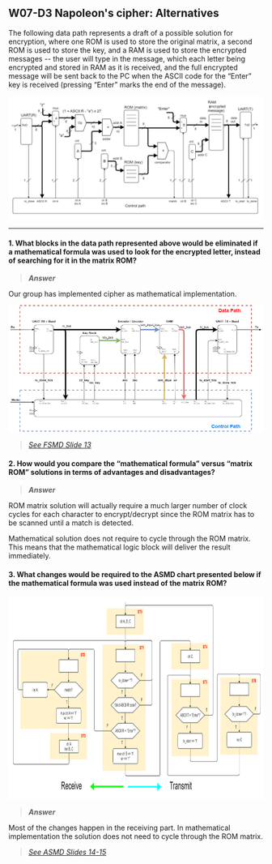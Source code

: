 ## W07-D3 Napoleon's cipher: Alternatives

The following data path represents a draft of a possible solution for encryption, where one ROM is used to store the original matrix, a second ROM is used to store the key, and a RAM is used to store the encrypted messages -- the user will type in the message, which each letter being encrypted and stored in RAM as it is received, and the full encrypted message will be sent back to the PC when the ASCII code for the “Enter” key is received (pressing “Enter” marks the end of the message).

<img src="/Resources/images/w7d3_fsmd.png" width="720"/>

---

#### 1. What blocks in the data path represented above would be eliminated if a mathematical formula was used to look for the encrypted letter, instead of searching for it in the matrix ROM?

>***Answer***

Our group has implemented cipher as mathematical implementation.

<img src="/Resources/images/ccw2_fsmd.png" width="720">

>*[See FSMD Slide 13](/Resources/NapoleonCipherFSMD.pdf)*

#### 2. How would you compare the “mathematical formula” versus “matrix ROM” solutions in terms of advantages and disadvantages?

>***Answer***

ROM matrix solution will actually require a much larger number of clock cycles for each character to encrypt/decrypt since the ROM matrix has to be scanned until a match is detected.

Mathematical solution does not require to cycle through the ROM matrix. This means that the mathematical logic block will deliver the result immediately.

#### 3. What changes would be required to the ASMD chart presented below if the mathematical formula was used instead of the matrix ROM?

<img src="/Resources/images/w7d3_asmd.png" height="400"/>

>***Answer***

Most of the changes happen in the receiving part. In mathematical implementation the solution does not need to cycle through the ROM matrix.

>*[See ASMD Slides 14-15](/Resources/NapoleonCipherFSMD.pdf)*
